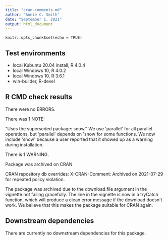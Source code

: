 ```yaml
---
title: "cran-comments.md"
author: "Annie C. Smith"
date: "September 1, 2021"
output: html_document
---
```


```{r setup, include=FALSE}
knitr::opts_chunk$set(echo = TRUE)
```
## Test environments
* local Kubuntu 20.04 install, R 4.0.4
* local Windows 10, R 4.0.2
* local Windows 10, R 3.6.1
* win-builder, R-devel

## R CMD check results
There were no ERRORS.

There was 1 NOTE: 

"Uses the superseded package: snow." We use 'parallel' for all parallel operations, but 'parallel' depends on 'snow for some functions. We now include 'snow' because a user reported that it showed up as a warning during installation.

There is 1 WARNING.

   Package was archived on CRAN
   
   CRAN repository db overrides:
     X-CRAN-Comment: Archived on 2021-07-29 for repeated policy violation.

The package was archived due to the download.file argument in the vignette not failing gracefully. The line in the vignette is now in a tryCatch function, which will produce a clean error message if the download doesn't work. We believe that this makes the package suitable for CRAN again.

## Downstream dependencies
There are currently no downstream dependencies for this package.
